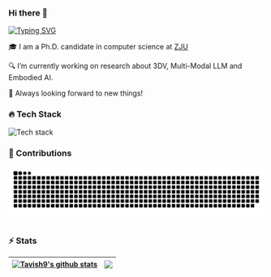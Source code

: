 ### Hi there 👋

[![Typing SVG](https://readme-typing-svg.demolab.com/?lines=I'm+Qizhi+Chen;It's+good+to+see+you)](https://git.io/typing-svg)

🎓 I am a Ph.D. candidate in computer science at [ZJU](https://www.zju.edu.cn/english/)

🔍 I’m currently working on research about 3DV, Multi-Modal LLM and Embodied AI.

🚀 Always looking forward to new things!

### 🔥 Tech Stack

![Tech stack](https://skillicons.dev/icons?i=py,pytorch,neovim,java,spring,maven,tauri,vue,vite,nodejs,postgresql,docker,git&theme=light)

### 🚀 Contributions
<picture>
  <source media="(prefers-color-scheme: dark)" srcset="./assets/contribution-snake-dark.svg" />
  <source media="(prefers-color-scheme: light)" srcset="./assets/contribution-snake.svg" />
  <img alt="github-snake" src="./assets/contribution-snake.svg" />
</picture>

### ⚡ Stats

| <a href="https://github.com/anuraghazra/github-readme-stats"><img align="center" src="https://github-readme-stats.vercel.app/api?username=Tavish9&show_icons=true&hide_border=true" alt="Tavish9's github stats" /></a> | <a href="https://github.com/anuraghazra/github-readme-stats"><img align="center" src="https://github-readme-stats.vercel.app/api/top-langs/?username=Tavish9&layout=compact&hide_border=true&exclude_repo=Tavish9.github.io&hide=html" /></a> |
| ------------------------------------------------------------ | ------------------------------------------------------------ |

<!--
**Tavish9/Tavish9** is a ✨ _special_ ✨ repository because its `README.md` (this file) appears on your GitHub profile.

Here are some ideas to get you started:

- 🔭 I’m currently working on ...
- 🌱 I’m currently learning ...
- 👯 I’m looking to collaborate on ...
- 🤔 I’m looking for help with ...
- 💬 Ask me about ...
- 📫 How to reach me: ...
- 😄 Pronouns: ...
- ⚡ Fun fact: ...
-->
